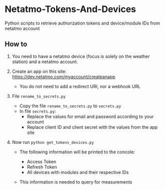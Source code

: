 # Netatmo-Tokens-And-Devices
Python scripts to retrieve authorization tokens and device/module IDs from netatmo account

## How to

1) You need to have a netatmo device (focus is solely on the weather station) and a netatmo account.

2) Create an app on this site:
https://dev.netatmo.com/myaccount/createanapp
   - You do not need to add a redirect URI, nor a webhook URL

3) File ```rename_to_secrets.py```
   - Copy the file ```rename_to_secrets.py``` to ```secrets.py```
   - In file ```secrets.py```:
     - Replace the values for email and password according to your account
     - Replace client ID and client secret with the values from the app site

4) Now run ```python get_tokens_devices.py```
   - The following information will be printed to the concole:
     - Access Token
     - Refresh Token
     - All devices with modules and their respective IDs

   - This information is needed to query for measurements
